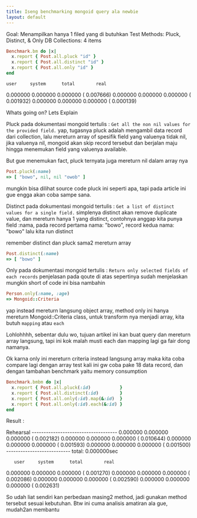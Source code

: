 ```yaml
---
title: Iseng benchmarking mongoid query ala newbie
layout: default
---
```


Goal: Menampilkan hanya 1 filed yang di butuhkan
Test Methods: Pluck, Distinct, & Only
DB Collections: 4 items

```ruby
Benchmark.bm do |x|
  x.report { Post.all.pluck "id" }
  x.report { Post.all.distinct "id" }
  x.report { Post.all.only "id" }
end
```

    user     system      total        real
0.000000   0.000000   0.000000 (  0.007666)
0.000000   0.000000   0.000000 (  0.001932)
0.000000   0.000000   0.000000 (  0.000139)

Whats going on?
Lets Explain

Pluck
pada dokumentasi mongoid tertulis : `Get all the non nil values for the provided field.`
yap, tugasnya pluck adalah mengambil data record dari collection,
lalu mereturn array of spesifik field yang valuenya tidak nil,
jika valuenya nil, mongoid akan skip record tersebut dan berjalan maju hingga menemukan field yang valuenya available.

But gue menemukan fact, pluck ternyata juga mereturn nil dalam array nya
```ruby
Post.pluck(:name)
=> [ "bowo", nil, nil "owob" ]
```
mungkin bisa dilihat source code pluck ini seperti apa, tapi pada article ini gue engga akan coba sampe sana.



Distinct
pada dokumentasi mongoid tertulis : `Get a list of distinct values for a single field.`
simplenya distinct akan remove duplicate value, dan mereturn hanya 1 yang distinct, contohnya
anggap kita punya field :nama, pada record pertama nama: "bowo", record kedua nama: "bowo"
lalu kita run distinct

remember distinct dan pluck sama2 mereturn array

```ruby
Post.distinct(:name)
=> [ "bowo" ]
```

Only
pada dokumentasi mongoid tertulis : `Return only selected fields of each records`
penjelasan pada qoute di atas sepertinya sudah menjelaskan mungkin short of code ini bisa nambahin

```ruby
Person.only(:name, :age)
=> Mongoid::Criteria
```

yap instead mereturn langsung object array, method only ini hanya mereturn Mongoid::Criteria class,
untuk transform nya menjadi array, kita butuh `mapping` atau `each`

Lohlohhhh, sebentar dulu wo, tujuan artikel ini kan buat query dan mereturn array langsung, tapi ini kok malah musti each dan mapping lagi ga fair dong namanya.

Ok karna only ini mereturn criteria instead langsung array maka kita coba compare lagi dengan array
test kali ini gw coba pake 18 data record, dan dengan tambahan benchmark yaitu memory consumption

```ruby
Benchmark.bmbm do |x|
  x.report { Post.all.pluck(:id)           }
  x.report { Post.all.distinct(:id)        }
  x.report { Post.all.only(:id).map(&:id)  }
  x.report { Post.all.only(:id).each(&:id) }
end
```

Result :

Rehearsal ------------------------------------
   0.000000   0.000000   0.000000 (  0.002182)
   0.000000   0.000000   0.000000 (  0.010644)
   0.000000   0.000000   0.000000 (  0.001593)
   0.000000   0.000000   0.000000 (  0.001500)
--------------------------- total: 0.000000sec

       user     system      total        real
   0.000000   0.000000   0.000000 (  0.001270)
   0.000000   0.000000   0.000000 (  0.002086)
   0.000000   0.000000   0.000000 (  0.002590)
   0.000000   0.000000   0.000000 (  0.002631)



So udah liat sendiri kan perbedaan masing2 method, jadi gunakan method tersebut sesuai kebutuhan.
Btw ini cuma analisis amatiran ala gue, mudah2an membantu
